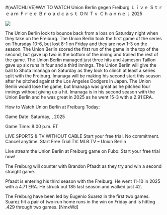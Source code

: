 #(wATCHLIVE)WAY TO WATCH Union Berlin gegen Freiburg Ｌｉｖｅ Ｓｔｒｅａｍ Ｆｒｅｅ Ｂｒｏａｄｃａｓｔ ＯＮ Ｔｖ Ｃｈａｎｎｅｌ  2025  
  
  
[![](https://i.imgur.com/qSNzIqt.png)](https://movie.rssnews.media/UGkFxxkdj.php)  
  
The Union Berlin look to bounce back from a loss on Saturday night when they take on the Freiburg. The Union Berlin took the first game of the series on Thursday 10-6, but lost 8-1 on Friday and they are now 1-3 on the season. The Union Berlin scored the first run of the game in the top of the second, but gave up two in the bottom of the inning and trailed the rest of the game. The Union Berlin managed just three hits and Jameson Taillon gave up six runs in four and a third innings. The Union Berlin will give the ball to Shota Imanaga on Saturday as they look to clinch at least a series split with the Freiburg. Imanaga will be making his second start this season after he pitched against the Los Angeles Dodgers in Japan. The Union Berlin would lose the game, but Imanaga was great as he pitched four innings without giving up a hit. Imanaga is in his second season with the Union Berlin and he was great in 2025 as he went 15-3 with a 2.91 ERA.

How to Watch Union Berlin at Freiburg Today:

Game Date: Saturday, , 2025

Game Time: 8:00 p.m. ET

LIVE SPORTS & TV WITHOUT CABLE
Start your free trial. No commitment. Cancel anytime.
Start Free Trial
TV: MLB.TV – Union Berlin

Live stream the Union Berlin at Freiburg game on Fubo: Start your free trial now!

The Freiburg will counter with Brandon Pfaadt as they try and win a second straight game.

Pfaadt is entering his third season with the Freiburg. He went 11-10 in 2025 with a 4.71 ERA. He struck out 185 last season and walked just 42.

The Freiburg have been led by Eugenio Suarez in the first two games. Suarez hit a pair of two-run home runs in the win on Friday and is hitting .429 through two games. [NmxWd]